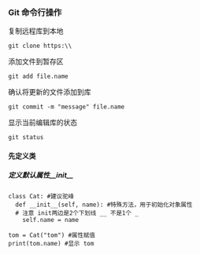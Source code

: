 ### Git 命令行操作
复制远程库到本地
```
git clone https:\\
```
添加文件到暂存区
```
git add file.name
```
确认将更新的文件添加到库
```
git commit -m "message" file.name
```
显示当前编辑库的状态
```
git status
```

#### 先定义类

##### 定义默认属性__init__

```
class Cat: #建议驼峰
  def __init__(self, name): #特殊方法，用于初始化对象属性
  # 注意 init两边是2个下划线 __ 不是1个 _
    self.name = name
    
tom = Cat("tom") #属性赋值
print(tom.name) #显示 tom
```
